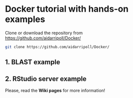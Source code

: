 # Docker tutorial with hands-on examples

Clone or download the repository from https://github.com/aidarripoll/Docker/

```bash
git clone https://github.com/aidarripoll/Docker/
```

## 1. BLAST example
## 2. RStudio server example


Please, read the **Wiki pages** for more information!
